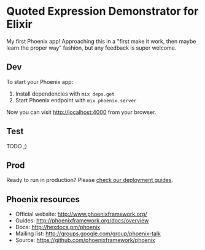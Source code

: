 # Quoted Expression Demonstrator for Elixir

My first Phoenix app! Approaching this in a "first make it work, then maybe learn the proper way" fashion, but any feedback is super welcome.

## Dev

To start your Phoenix app:

  1. Install dependencies with `mix deps.get`
  2. Start Phoenix endpoint with `mix phoenix.server`

Now you can visit <http://localhost:4000> from your browser.

## Test

TODO ;)

## Prod

Ready to run in production? Please [check our deployment guides](http://www.phoenixframework.org/docs/deployment).

## Phoenix resources

  * Official website: http://www.phoenixframework.org/
  * Guides: http://phoenixframework.org/docs/overview
  * Docs: http://hexdocs.pm/phoenix
  * Mailing list: http://groups.google.com/group/phoenix-talk
  * Source: https://github.com/phoenixframework/phoenix
